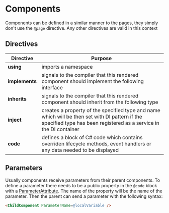 # Components

Components can be defined in a similar manner to the pages, they simply don't use the `@page` directive. Any other directives are valid in this context

## Directives

| Directive   |      Purpose      |
|-------------|----------------|
| **using** |    imports a namespace   |
| **implements** | signals to the compiler that this rendered component should implement the following interface |
| **inherits** |  signals to the compiler that this rendered component should inherit from the following type |
| **inject** | creates a property of the specified type and name which will be then set with DI pattern if the specified type has been registered as a service in the DI container |
| **code** | defines a block of C# code which contains overriden lifecycle methods, event handlers or any data needed to be displayed |

## Parameters

Usually components receive parameters from their parent components. To define a parameter there needs to be a public property in the `@code` block with a [ParameterAttribute](https://docs.microsoft.com/en-us/dotnet/api/microsoft.aspnetcore.components.parameterattribute?view=aspnetcore-3.0). The name of the property will be the name of the parameter. Then the parent can send a parameter with the following syntax:

``` html
<ChildComponent ParameterName=@localVariable />
```
